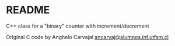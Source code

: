 README
======

C++ class for a "binary" counter with increment/decrement

Original C code by Anghelo Carvajal <ancarvaj@alumnos.inf.utfsm.cl>

